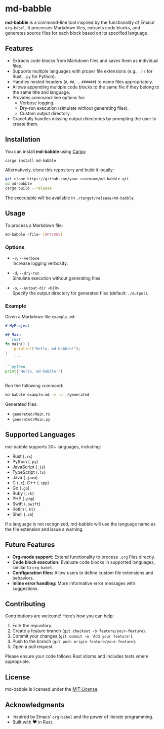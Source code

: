 # md-babble

**md-babble** is a command-line tool inspired by the functionality of Emacs' `org-babel`. It processes Markdown files, extracts code blocks, and generates source files for each block based on its specified language.

## Features

- Extracts code blocks from Markdown files and saves them as individual files.
- Supports multiple languages with proper file extensions (e.g., `.rs` for Rust, `.py` for Python).
- Handles nested headers (`#`, `##`, ... `######`) to name files appropriately.
- Allows appending multiple code blocks to the same file if they belong to the same title and language.
- Provides command-line options for:
  - Verbose logging.
  - Dry-run execution (simulate without generating files).
  - Custom output directory.
- Gracefully handles missing output directories by prompting the user to create them.

## Installation

You can install **md-babble** using [Cargo](https://doc.rust-lang.org/cargo/):

```bash
cargo install md-babble
```

Alternatively, clone this repository and build it locally:

```bash
git clone https://github.com/your-username/md-babble.git
cd md-babble
cargo build --release
```

The executable will be available in `./target/release/md-babble`.

## Usage

To process a Markdown file:

```bash
md-babble <file> [OPTIONS]
```

### Options

- `-v`, `--verbose`  
  Increase logging verbosity.

- `-d`, `--dry-run`  
  Simulate execution without generating files.

- `-o`, `--output-dir <DIR>`  
  Specify the output directory for generated files (default: `./output`).

### Example

Given a Markdown file `example.md`:

```markdown
# MyProject

## Main
```rust
fn main() {
    println!("Hello, md-babble!");
}
    ```

```python
print("Hello, md-babble!")
    ```
```

Run the following command:

```bash
md-babble example.md -v -o ./generated
```

Generated files:

- `generated/Main.rs`
- `generated/Main.py`

## Supported Languages

md-babble supports 30+ languages, including:

- Rust (`.rs`)
- Python (`.py`)
- JavaScript (`.js`)
- TypeScript (`.ts`)
- Java (`.java`)
- C (`.c`), C++ (`.cpp`)
- Go (`.go`)
- Ruby (`.rb`)
- PHP (`.php`)
- Swift (`.swift`)
- Kotlin (`.kt`)
- Shell (`.sh`)

If a language is not recognized, md-babble will use the language name as the file extension and issue a warning.

## Future Features

- **Org-mode support:** Extend functionality to process `.org` files directly.
- **Code block execution:** Evaluate code blocks in supported languages, similar to `org-babel`.
- **Configuration files:** Allow users to define custom file extensions and behaviors.
- **Inline error handling:** More informative error messages with suggestions.

## Contributing

Contributions are welcome! Here’s how you can help:

1. Fork the repository.
2. Create a feature branch (`git checkout -b feature/your-feature`).
3. Commit your changes (`git commit -m 'Add your feature'`).
4. Push to the branch (`git push origin feature/your-feature`).
5. Open a pull request.

Please ensure your code follows Rust idioms and includes tests where appropriate.

## License

md-babble is licensed under the [MIT License](LICENSE).

## Acknowledgments

- Inspired by Emacs' `org-babel` and the power of literate programming.
- Built with ❤️ in Rust.
